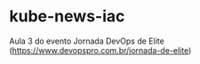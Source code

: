 # kube-news-iac
Aula 3 do evento Jornada DevOps de Elite (https://www.devopspro.com.br/jornada-de-elite) 
